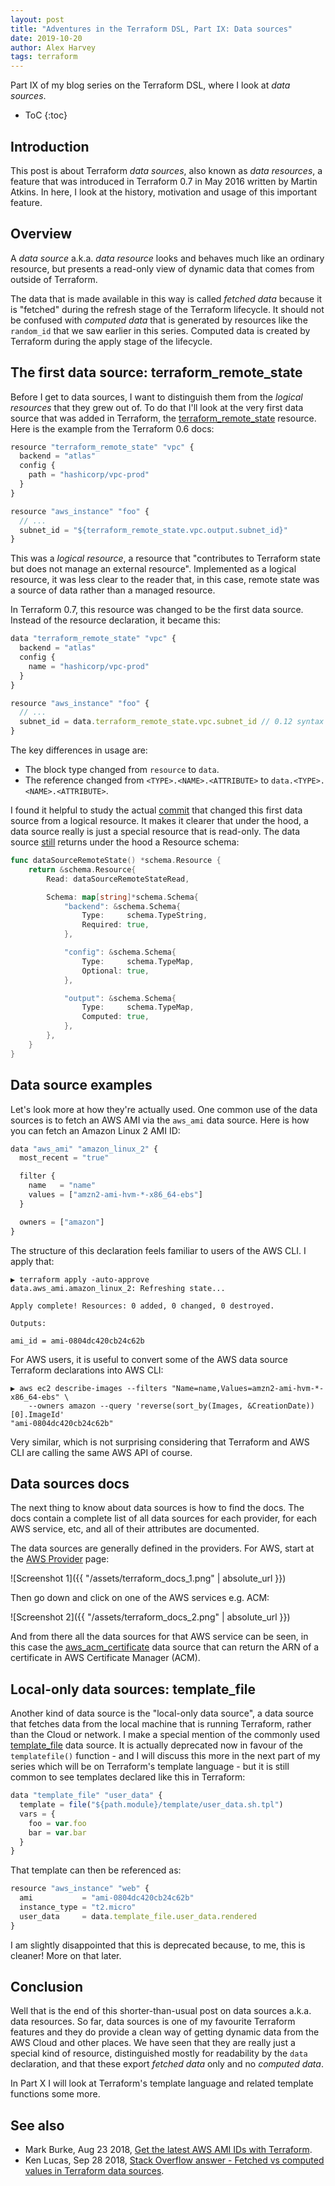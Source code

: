 ```yaml
---
layout: post
title: "Adventures in the Terraform DSL, Part IX: Data sources"
date: 2019-10-20
author: Alex Harvey
tags: terraform
---
```


Part IX of my blog series on the Terraform DSL, where I look at _data sources_.

* ToC
{:toc}

## Introduction

This post is about Terraform _data sources_, also known as _data resources_, a feature that was introduced in Terraform 0.7 in May 2016 written by Martin Atkins. In here, I look at the history, motivation and usage of this important feature.

## Overview

A _data source_ a.k.a. _data resource_ looks and behaves much like an ordinary resource, but presents a read-only view of dynamic data that comes from outside of Terraform.

The data that is made available in this way is called _fetched data_ because it is "fetched" during the refresh stage of the Terraform lifecycle. It should not be confused with _computed data_ that is generated by resources like the `random_id` that we saw earlier in this series. Computed data is created by Terraform during the apply stage of the lifecycle.

## The first data source: terraform_remote_state

Before I get to data sources, I want to distinguish them from the _logical resources_ that they grew out of. To do that I'll look at the very first data source that was added in Terraform, the [terraform_remote_state](https://www.terraform.io/docs/providers/terraform/d/remote_state.html) resource. Here is the example from the Terraform 0.6 docs:

```js
resource "terraform_remote_state" "vpc" {
  backend = "atlas"
  config {
    path = "hashicorp/vpc-prod"
  }
}

resource "aws_instance" "foo" {
  // ...
  subnet_id = "${terraform_remote_state.vpc.output.subnet_id}"
}
```

This was a _logical resource_, a resource that "contributes to Terraform state but does not manage an external resource". Implemented as a logical resource, it was less clear to the reader that, in this case, remote state was a source of data rather than a managed resource.

In Terraform 0.7, this resource was changed to be the first data source. Instead of the resource declaration, it became this:

```js
data "terraform_remote_state" "vpc" {
  backend = "atlas"
  config {
    name = "hashicorp/vpc-prod"
  }
}

resource "aws_instance" "foo" {
  // ...
  subnet_id = data.terraform_remote_state.vpc.subnet_id // 0.12 syntax here.
}
```

The key differences in usage are:

- The block type changed from `resource` to `data`.
- The reference changed from `<TYPE>.<NAME>.<ATTRIBUTE>` to `data.<TYPE>.<NAME>.<ATTRIBUTE>`.

I found it helpful to study the actual [commit](https://github.com/hashicorp/terraform/commit/3eb4a89104ba6c41f305af425ce91f19d4f35f4c) that changed this first data source from a logical resource. It makes it clearer that under the hood, a data source really is just a special resource that is read-only. The data source [still](https://github.com/hashicorp/terraform/blob/3eb4a89104ba6c41f305af425ce91f19d4f35f4c/builtin/providers/terraform/data_source_state.go#L11-L32) returns under the hood a Resource schema:

```go
func dataSourceRemoteState() *schema.Resource {
	return &schema.Resource{
		Read: dataSourceRemoteStateRead,

		Schema: map[string]*schema.Schema{
			"backend": &schema.Schema{
				Type:     schema.TypeString,
				Required: true,
			},

			"config": &schema.Schema{
				Type:     schema.TypeMap,
				Optional: true,
			},

			"output": &schema.Schema{
				Type:     schema.TypeMap,
				Computed: true,
			},
		},
	}
}
```

## Data source examples

Let's look more at how they're actually used. One common use of the data sources is to fetch an AWS AMI via the `aws_ami` data source. Here is how you can fetch an Amazon Linux 2 AMI ID:

```js
data "aws_ami" "amazon_linux_2" {
  most_recent = "true"

  filter {
    name   = "name"
    values = ["amzn2-ami-hvm-*-x86_64-ebs"]
  }

  owners = ["amazon"]
}
```

The structure of this declaration feels familiar to users of the AWS CLI. I apply that:

```text
▶ terraform apply -auto-approve
data.aws_ami.amazon_linux_2: Refreshing state...

Apply complete! Resources: 0 added, 0 changed, 0 destroyed.

Outputs:

ami_id = ami-0804dc420cb24c62b
```

For AWS users, it is useful to convert some of the AWS data source Terraform declarations into AWS CLI:

```text
▶ aws ec2 describe-images --filters "Name=name,Values=amzn2-ami-hvm-*-x86_64-ebs" \
    --owners amazon --query 'reverse(sort_by(Images, &CreationDate))[0].ImageId'
"ami-0804dc420cb24c62b"
```

Very similar, which is not surprising considering that Terraform and AWS CLI are calling the same AWS API of course.

## Data sources docs

The next thing to know about data sources is how to find the docs. The docs contain a complete list of all data sources for each provider, for each AWS service, etc, and all of their attributes are documented.

The data sources are generally defined in the providers. For AWS, start at the [AWS Provider](https://www.terraform.io/docs/providers/aws/index.html) page:

![Screenshot 1]({{ "/assets/terraform_docs_1.png" | absolute_url }})

Then go down and click on one of the AWS services e.g. ACM:

![Screenshot 2]({{ "/assets/terraform_docs_2.png" | absolute_url }})

And from there all the data sources for that AWS service can be seen, in this case the [aws_acm_certificate](https://www.terraform.io/docs/providers/aws/d/acm_certificate.html) data source that can return the ARN of a certificate in AWS Certificate Manager (ACM).

## Local-only data sources: template_file

Another kind of data source is the "local-only data source", a data source that fetches data from the local machine that is running Terraform, rather than the Cloud or network. I make a special mention of the commonly used [template_file](https://www.terraform.io/docs/providers/template/d/file.html) data source. It is actually deprecated now in favour of the `templatefile()` function - and I will discuss this more in the next part of my series which will be on Terraform's template language - but it is still common to see templates declared like this in Terraform:

```js
data "template_file" "user_data" {
  template = file("${path.module}/template/user_data.sh.tpl")
  vars = {
    foo = var.foo
    bar = var.bar
  }
}
```

That template can then be referenced as:

```js
resource "aws_instance" "web" {
  ami           = "ami-0804dc420cb24c62b"
  instance_type = "t2.micro"
  user_data     = data.template_file.user_data.rendered
}
```

I am slightly disappointed that this is deprecated because, to me, this is cleaner! More on that later.

## Conclusion

Well that is the end of this shorter-than-usual post on data sources a.k.a. data resources. So far, data sources is one of my favourite Terraform features and they do provide a clean way of getting dynamic data from the AWS Cloud and other places. We have seen that they are really just a special kind of resource, distinguished mostly for readability by the `data` declaration, and that these export _fetched data_ only and no _computed data_.

In Part X I will look at Terraform's template language and related template functions some more.

## See also

- Mark Burke, Aug 23 2018, [Get the latest AWS AMI IDs with Terraform](https://letslearndevops.com/2018/08/23/terraform-get-latest-centos-ami/).
- Ken Lucas, Sep 28 2018, [Stack Overflow answer - Fetched vs computed values in Terraform data sources](https://stackoverflow.com/a/52561313/3787051).
